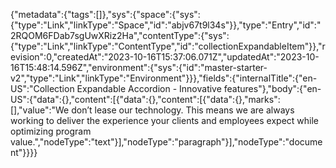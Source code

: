 {"metadata":{"tags":[]},"sys":{"space":{"sys":{"type":"Link","linkType":"Space","id":"abjv67t9l34s"}},"type":"Entry","id":"2RQOM6FDab7sgUwXRiz2Ha","contentType":{"sys":{"type":"Link","linkType":"ContentType","id":"collectionExpandableItem"}},"revision":0,"createdAt":"2023-10-16T15:37:06.071Z","updatedAt":"2023-10-16T15:48:14.596Z","environment":{"sys":{"id":"master-starter-v2","type":"Link","linkType":"Environment"}}},"fields":{"internalTitle":{"en-US":"Collection Expandable Accordion - Innovative features"},"body":{"en-US":{"data":{},"content":[{"data":{},"content":[{"data":{},"marks":[],"value":"We don’t lease our technology. This means we are always working to deliver the experience your clients and employees expect while optimizing program value.","nodeType":"text"}],"nodeType":"paragraph"}],"nodeType":"document"}}}}